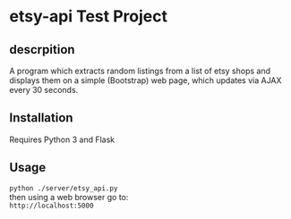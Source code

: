# etsy-api Test Project
## descrpition  
A program which extracts random listings from a list of etsy shops and displays them on a simple (Bootstrap) web page, which updates via AJAX every 30 seconds.
## Installation  
Requires Python 3 and Flask
## Usage  
`python ./server/etsy_api.py`  
then using a web browser go to:  
`http://localhost:5000`
